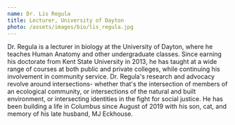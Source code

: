 ```yaml
---
name: Dr. Lis Regula
title: Lecturer, University of Dayton
photo: /assets/images/bio/lis_regula.jpg
---
```

Dr. Regula is a lecturer in biology at the University of Dayton, where he teaches Human Anatomy and other undergraduate classes. Since earning his doctorate from Kent State University in 2013, he has taught at a wide range of courses at both public and private colleges, while continuing his involvement in community service. Dr. Regula's research and advocacy revolve around intersections- whether that's the intersection of members of an ecological community, or intersections of the natural and built environment, or intersecting identities in the fight for social justice. He has been building a life in Columbus since August of 2019 with his son, cat, and memory of his late husband, MJ Eckhouse.
